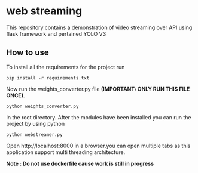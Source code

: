 # web streaming

This repository contains a demonstration of video streaming over API using flask framework and pertained  YOLO V3

## How to use

To install all the requirements for the project run

	pip install -r requirements.txt

Now run the weights_converter.py file **(IMPORTANT: ONLY RUN THIS FILE ONCE)**.
    
    python weights_converter.py
     
In the root directory. After the modules have been installed you can run the project by using python

	python webstreamer.py
	
Open http://localhost:8000 in a browser.you can open multiple tabs as this application support multi 
threading architecture.

**Note : Do not use dockerfile cause work is still in progress**